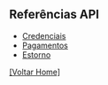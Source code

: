 ## Referências API

- [Credenciais](credenciais.md)
- [Pagamentos](pagamentos.md)
- [Estorno](estorno.md)


[[Voltar Home]](./README.md)
